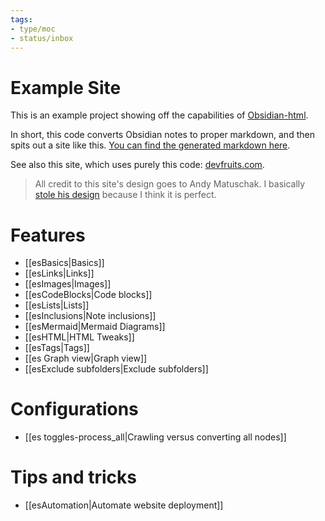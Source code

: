 ```yaml
---
tags:
- type/moc
- status/inbox
---
```


# Example Site

This is an example project showing off the capabilities of [Obsidian-html](https://github.com/obsidian-html/obsidian-html).

In short, this code converts Obsidian notes to proper markdown, and then spits out a site like this. [You can find the generated markdown here](https://github.com/obsidian-html/obsidian-html.github.io/tree/main/md).

See also this site, which uses purely this code: [devfruits.com](https://www.devfruits.com).

> All credit to this site's design goes to Andy Matuschak. I basically [stole his design](https://notes.andymatuschak.org/Evergreen_notes) because I think it is perfect.

# Features
- [[esBasics|Basics]]
- [[esLinks|Links]]
- [[esImages|Images]]
- [[esCodeBlocks|Code blocks]]
- [[esLists|Lists]]
- [[esInclusions|Note inclusions]]
- [[esMermaid|Mermaid Diagrams]]
- [[esHTML|HTML Tweaks]]
- [[esTags|Tags]]
- [[es Graph view|Graph view]]
- [[esExclude subfolders|Exclude subfolders]]

# Configurations
- [[es toggles-process_all|Crawling versus converting all nodes]]
# Tips and tricks
- [[esAutomation|Automate website deployment]]

